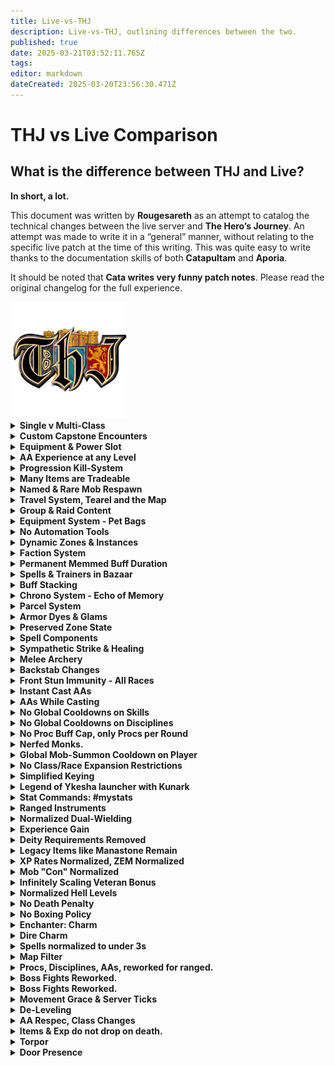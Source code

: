```yaml
---
title: Live-vs-THJ
description: Live-vs-THJ, outlining differences between the two.
published: true
date: 2025-03-21T03:52:11.765Z
tags: 
editor: markdown
dateCreated: 2025-03-20T23:56:30.471Z
---
```


  <h1>THJ vs Live Comparison</h1>
<div class="intro-card">
    <h2>What is the difference between THJ and Live?</h2>
    <p><strong>In short, a lot.</strong></p>
    <p>
        This document was written by <strong>Rougesareth</strong> as an attempt to catalog the technical 
        changes between the live server and <strong>The Hero’s Journey</strong>. An attempt was made 
        to write it in a “general” manner, without relating to the specific live patch at the time of 
        this writing. This was quite easy to write thanks to the documentation skills of both 
        <strong>Catapultam</strong> and <strong>Aporia</strong>.
    </p>
    <p>
        It should be noted that <strong>Cata writes very funny patch notes</strong>. 
        Please read the original changelog for the full experience.
    </p>
</div>
<div class="page-break">
    <img src="/pagebreak2.webp" alt="Fancy Page Break">
</div>
    <div class="cards">
<details>
<summary><strong>Single v Multi-Class</strong></summary><div class="comparison">
<div class="live">
<span class="label">Live:</span><br> You are allowed to select a single class on character creation.
</div><div class="thj">
<span class="label">THJ:</span><br> You are allowed to select two additional classes. You gain all the benefits of the three classes, including melee, spellcasting, and AA.
</div>
</div>
</details><details>
<summary><strong>Custom Capstone Encounters</strong></summary><div class="comparison">
<div class="live">
<span class="label">Live:</span><br> Fights are-- as they are supposed to be, of course!
</div><div class="thj">
<span class="label">THJ:</span><br> We have added secret or special encounters that are entirely custom with custom itemization and even custom models with their own animations.
</div>
</div>
</details><details>
<summary><strong>Equipment & Power Slot</strong></summary><div class="comparison">
<div class="live">
<span class="label">Live:</span><br> Equipment exists as it is. Items equipped in your power slot increase the power of your other items based on their "purity".
</div><div class="thj">
<span class="label">THJ:</span><br> All equipment, including bags, can drop as "regular", "enchanted", or "legendary", increasing the power of the item. Equipping an item to your power slot will allow you to level up the items. Note, this will attune the items in the process. Quests and tradeskills will always return at least an enchanted version.
</div>
</div>
</details><details>
<summary><strong>AA Experience at any Level</strong></summary><div class="comparison">
<div class="live">
<span class="label">Live:</span><br> Character can start gaining AA EXP at level 51, and begin with zero AA unlocked.
</div><div class="thj">
<span class="label">THJ:</span><br> You can enable AA as early as level one, and are granted a number of universal quality of life AA. Each class is also granted several core AA abilities for free at level one (E.G. rangers receive endless quiver at level 1).
</div>
</div>
</details><details>
<summary><strong>Progression Kill-System</strong></summary><div class="comparison">
<div class="live">
<span class="label">Live:</span><br> Progression is server-wide. Unlocks are either gated my time, or by server-wide progression.
</div><div class="thj">
<span class="label">THJ:</span><br> Progression is both account bound and personal. This means that by default the only content you have available are the classic zones. As you accomplish certain progression goals you will unlock more content, for more information please consult the wiki:
</div>
</div>
</details><details>
<summary><strong>Many Items are Tradeable</strong></summary><div class="comparison">
<div class="live">
<span class="label">Live:</span><br> Items can drop as no-trade, and cannot be traded between players.
</div><div class="thj">
<span class="label">THJ:</span><br> Free trade. Only equipped legendary items, items equipped in your power slot become, and certain donation items are no-trade. Items can be unattuned by using "Urthron's Ultimate Unattuner", which can be purchased from the aug vendor "Gemcrafter Anuk" in the bazaar.
</div>
</div>
</details><details>
<summary><strong>Named & Rare Mob Respawn</strong></summary><div class="comparison">
<div class="live">
<span class="label">Live:</span><br> Named mobs often have 28+ minute respawn timers.
</div><div class="thj">
<span class="label">THJ:</span><br> Respawn timers for named mobs have been flattened to 10 minutes, 40 seconds.
</div>
</div>
</details><details>
<summary><strong>Travel System, Tearel and the Map</strong></summary><div class="comparison">
<div class="live">
<span class="label">Live:</span><br> Travel is conducted through PoK, the nexus, player travel, boats etc.
</div><div class="thj">
<span class="label">THJ:</span><br> In addition to the regular modes of travel, waypoints have been added around the world that can be traveled to by speaking to the NPC "Tearel" in the bazaar. An AA called "Bazaar and Back" has also been added, which allows you to instantly teleport to the bazaar, and back to the location from which it was used.
</div>
</div>
</details><details>
<summary><strong>Group & Raid Content</strong></summary><div class="comparison">
<div class="live">
<span class="label">Live:</span><br> Getting groups is almost impossible in the wild, most players are forced to box for any hope of success. If you want to see the highest level content you will have to join a raiding guild and follow their schedule.
</div><div class="thj">
<span class="label">THJ:</span><br> You are a three box (or more!) all in one. You can handle group content, and raid bosses, alone. All content can be handled either solo, or in a small group.
</div>
</div>
</details><details>
<summary><strong>Equipment System - Pet Bags</strong></summary><div class="comparison">
<div class="live">
<span class="label">Live:</span><br> Pets can be given items by the player to use by trading with them.
</div><div class="thj">
<span class="label">THJ:</span><br> All classes with access to a pet/charm can use a "syncrosatchel", which is a permanent 4-slot bag that your pet automatically equips all items from within, even if stored in the bank.
</div>
</div>
</details><details>
<summary><strong>No Automation Tools</strong></summary><div class="comparison">
<div class="live">
<span class="label">Live:</span><br> There are out of game tools you can use to automate selling (I.E., cheating).
</div><div class="thj">
<span class="label">THJ:</span><br> The above tools are not allowed, instead there are bags that can be purchased that sell automatically on your behalf.
## General
</div>
</div>
</details><details>
<summary><strong>Dynamic Zones & Instances</strong></summary><div class="comparison">
<div class="live">
<span class="label">Live:</span><br> Dynamic zones have varied lockout timers, as well as loot lockout timers. Such as the ~ 73 lockouts in PoT.
</div><div class="thj">
<span class="label">THJ:</span><br> You can create a "respawning" instance, or a "non-respawning" instance. A respawning instance functions normally but will not spawn named enemies with a high respawn timer, such as Lord Nagafen or Lady Vox. A "non-respawning" instance will spawn each enemy only once, but will guarantee the spawn of every named mob that isn't on a short respawn with a placeholder cycle (double check these mechanics). The lockout timers for the two modes are separate, and are 2:00 and 14:00 hours apiece.
</div>
</div>
</details><details>
<summary><strong>Faction System</strong></summary><div class="comparison">
<div class="live">
<span class="label">Live:</span><br> Base faction is determined by race/class/deity.
</div><div class="thj">
<span class="label">THJ:</span><br> Your base faction is determined by the best faction from amongst your classes, as well as your race, and deity.
</div>
</div>
</details><details>
<summary><strong>Permanent Memmed Buff Duration</strong></summary><div class="comparison">
<div class="live">
<span class="label">Live:</span><br> All buffs have a duration, either short (songs) or long (Clarity).
</div><div class="thj">
<span class="label">THJ:</span><br> Self applied buffs, as well as songs equipped to your bar are permanent.
</div>
</div>
</details><details>
<summary><strong>Spells & Trainers in Bazaar</strong></summary><div class="comparison">
<div class="live">
<span class="label">Live:</span><br> Spells can be purchased from a variety of vendors, researched, or quested.
</div><div class="thj">
<span class="label">THJ:</span><br> All spells from level 1-50 can be purchased from spell vendors in the bazaar. In addition most spells post-50 are able to drop as loot.
</div>
</div>
</details><details>
<summary><strong>Buff Stacking</strong></summary><div class="comparison">
<div class="live">
<span class="label">Live:</span><br> Buffs that are classified as duplicate cannot be stacked. Which buffs are stackable is not always intuitive, or player friendly.
</div><div class="thj">
<span class="label">THJ:</span><br> Buff stacking has been largely reworked to make more sense, for example short duration buffs never conflict with normal duration buffs. Examples?
</div>
</div>
</details><details>
<summary><strong>Chrono System - Echo of Memory</strong></summary><div class="comparison">
<div class="live">
<span class="label">Live:</span><br> Chrono can be purchased with real money, and can be sold to other players for platinum or used for membership.
</div><div class="thj">
<span class="label">THJ:</span><br> Chrono has been replaced with "Echoes of Memory", which is rewarded as a "thank you" to players who donate. These can be sold to other players, or used to purchase cosmetics, QoL items, server buffs, and more.
</div>
</div>
</details><details>
<summary><strong>Parcel System</strong></summary><div class="comparison">
<div class="live">
<span class="label">Live:</span><br> Sending mail through the parcel merchant costs platinum.
</div><div class="thj">
<span class="label">THJ:</span><br> Parcels purchased from the /bazaar interface are free.
</div>
</div>
</details><details>
<summary><strong>Armor Dyes & Glams</strong></summary><div class="comparison">
<div class="live">
<span class="label">Live:</span><br> Armor dyes are used to dye your armor different colors, you can gain ornaments to augment the aesthetics of your gear.
</div><div class="thj">
<span class="label">THJ:</span><br> The cosmetic system has been overhauled. Dyes have been consolidated to a single "prismatic dye", which is purchasable for 50k platinum and cannot be tradeskilled. You may turn any item into a glamour-stone, which can be equipped to a piece of gear to transmogrify its appearance. This costs 5k platinum, and consumes the base item.
</div>
</div>
</details><details>
<summary><strong>Preserved Zone State</strong></summary><div class="comparison">
<div class="live">
<span class="label">Live:</span><br> Time within zones progresses at all times, including when they are shut down or the server is offline.
</div><div class="thj">
<span class="label">THJ:</span><br> Zones are able to preserve their state, even when shut down. Loot, spawned mobs, and other parameters will remain as they were before the shut down.
## Spellcasting
</div>
</div>
</details><details>
<summary><strong>Spell Components</strong></summary><div class="comparison">
<div class="live">
<span class="label">Live:</span><br> Many spells require material components.
</div><div class="thj">
<span class="label">THJ:</span><br> Certain spells with expensive components, such as enchanter's rune, have had their material components removed.
</div>
</div>
</details><details>
<summary><strong>Sympathetic Strike & Healing</strong></summary><div class="comparison">
<div class="live">
<span class="label">Live:</span><br> Sympathetic strike of flame is a spellcasting proc that triggers on spellcast.
</div><div class="thj">
<span class="label">THJ:</span><br> Sympathetic strike of flame, and all similar procs, have been replaced with "Sympathetic strike". This triggers on all single target offensive spells that cost at least 10 mana, stacks with everything, and deals damage depending on the rank of the item. Sympathetic healing burst has also been replaced with sympathetic healing.
## Combat
</div>
</div>
</details><details>
<summary><strong>Melee Archery</strong></summary><div class="comparison">
<div class="live">
<span class="label">Live:</span><br> Bows cannot be fired in melee, and depending on era may not be autofired.
</div><div class="thj">
<span class="label">THJ:</span><br> Bows may be fired in melee, and can be autofired in all eras. They have been adjusted to work with most things that benefit melee, if appropriate (I.E., firing a bow levels your offense).
</div>
</div>
</details><details>
<summary><strong>Backstab Changes</strong></summary><div class="comparison">
<div class="live">
<span class="label">Live:</span><br> Rogues wielding one handed piercing weapons can perform a backstab, if they are positioned behind the mob.
</div><div class="thj">
<span class="label">THJ:</span><br> Rogues may backstab from any angle (including the front), and may do so with any weapon. Backstab damage with 1hp has been increased to compensate.
</div>
</div>
</details><details>
<summary><strong>Front Stun Immunity - All Races</strong></summary><div class="comparison">
<div class="live">
<span class="label">Live:</span><br> Ogres have access to frontal stun immunity, or FSI, which prevents them from being stunned when attacked from the front.
</div><div class="thj">
<span class="label">THJ:</span><br> All classes have access to FSI. In addition, after being stunned you will gain a short stun immunity.
</div>
</div>
</details><details>
<summary><strong>Instant Cast AAs</strong></summary><div class="comparison">
<div class="live">
<span class="label">Live:</span><br> AA abilities often have cast times.
</div><div class="thj">
<span class="label">THJ:</span><br> AA abilities are instant cast. and can be used while casting.
</div>
</div>
</details><details>
<summary><strong>AAs While Casting</strong></summary><div class="comparison">
<div class="live">
<span class="label">Live:</span><br> AA abilities and disciplines cannot be used while casting.
</div><div class="thj">
<span class="label">THJ:</span><br> AA abilities, and instant use disciplines, may be used while casting.
</div>
</div>
</details><details>
<summary><strong>No Global Cooldowns on Skills</strong></summary><div class="comparison">
<div class="live">
<span class="label">Live:</span><br> Many combat abilities share cooldowns.
</div><div class="thj">
<span class="label">THJ:</span><br> Kick, bash, frenzy, monk kicks, and monk strikes have had their cooldowns separated.
</div>
</div>
</details><details>
<summary><strong>No Global Cooldowns on Disciplines</strong></summary><div class="comparison">
<div class="live">
<span class="label">Live:</span><br> Certain disciplines share cooldowns with one another.
</div><div class="thj">
<span class="label">THJ:</span><br> Disciplines earned from different classes do not share cooldown timers. Cooldowns are still present for disciplines that already shared a cooldown from WITHIN a single class.
</div>
</div>
</details><details>
<summary><strong>No Proc Buff Cap, only Procs per Round</strong></summary><div class="comparison">
<div class="live">
<span class="label">Live:</span><br> You can have a maximum of 4 proc buffs.
</div><div class="thj">
<span class="label">THJ:</span><br> You may have any number of proc buffs, but only up to 4 may proc in a single round.
</div>
</div>
</details><details>
<summary><strong>Nerfed Monks.</strong></summary><div class="comparison">
<div class="live">
<span class="label">Live:</span><br> Nerfed monks.
</div><div class="thj">
<span class="label">THJ:</span><br> Nerfed monks (all is right in the world).
</div>
</div>
</details><details>
<summary><strong>Global Mob-Summon Cooldown on Player</strong></summary><div class="comparison">
<div class="live">
<span class="label">Live:</span><br> Individual mobs have a cooldown on how often they can summon you.
</div><div class="thj">
<span class="label">THJ:</span><br> You have an internal summon cooldown of 10 seconds, during this time you are completely immune to being summoned.
## Trading
</div>
</div>
</details><details>
<summary><strong>No Class/Race Expansion Restrictions</strong></summary><div class="comparison">
<div class="live">
<span class="label">Live:</span><br> Vah Shir, Iksar, Beastlords, Frogloks, and Berserkers are available depending on what the current expansion is.
</div><div class="thj">
<span class="label">THJ:</span><br> All classes and races are playable from the beginning, regardless of progression.
</div>
</div>
</details><details>
<summary><strong>Simplified Keying</strong></summary><div class="comparison">
<div class="live">
<span class="label">Live:</span><br> Many zones require keys to enter.
</div><div class="thj">
<span class="label">THJ:</span><br> Keying exists, but in some cases is tied to progression, E.G., you are automatically keyed for Vex Thal when your account is flagged for PoP.
</div>
</div>
</details><details>
<summary><strong>Legend of Ykesha launcher with Kunark</strong></summary><div class="comparison">
<div class="live">
<span class="label">Live:</span><br> LDoN and LoY exist, and release at their proper points.
</div><div class="thj">
<span class="label">THJ:</span><br> LDoN is skipped, and LoY is unlocked with Kunark. Neither expansion is required for progression. Leadership AA is available from level 1.
</div>
  </div>
</details><details>
  <summary><strong>Stat Commands: #mystats</strong>
</summary><div class="comparison">
<div class="live">
<span class="label">Live:</span><br> Soft caps are invisible, and as such stats such as your true mitigation or avoidance values are difficult to calculate accurately.
</div><div class="thj">
<span class="label">THJ:</span><br> You can see what your stats are doing in much more detail, including your accurate mitigation, avoidance, and movement speed.
</div>
</div>
</details><details>
<summary><strong>Ranged Instruments</strong></summary><div class="comparison">
<div class="live">
<span class="label">Live:</span><br> Most instruments are equipped in either the primary or secondary slots.
</div><div class="thj">
<span class="label">THJ:</span><br> Non-weapon instruments (and the bard epic) can be equipped in the range slot.
</div>
</div>
</details><details>
<summary><strong>Normalized Dual-Wielding</strong></summary><div class="comparison">
<div class="live">
<span class="label">Live:</span><br> The ability to equip a weapon in offhand is determined by your class.
</div><div class="thj">
<span class="label">THJ:</span><br> All classes can equip a weapon in their offhand, but only the classes that gain dual wield naturally are able to attack with it.
</div>
</div>
</details><details>
<summary><strong>Experience Gain</strong></summary><div class="comparison">
<div class="live">
<span class="label">Live:</span><br> Augments have 25 slot types, hidden aug issues, luck, fusing, a confusing system.
</div><div class="thj">
<span class="label">THJ:</span><br> Augments have been standardized across all items into 4 types: type 1 (stats), type 2 (worn/focus), type 3 (spells), type 4( procs). All items have at least one stat slot, all weapons have at least one proc slot.
</div>
</div>
</details><details>
<summary><strong>Deity Requirements Removed</strong></summary><div class="comparison">
<div class="live">
<span class="label">Live:</span><br> Some equipment has a deity requirement to be equipped.
</div><div class="thj">
<span class="label">THJ:</span><br> All deity requirements have been removed.
</div>
</div>
</details><details>
<summary><strong>Legacy Items like Manastone Remain</strong></summary><div class="comparison">
<div class="live">
<span class="label">Live:</span><br> There are many items that are removed from the loot tables for balance reasons. These items are no longer available to drop.
</div><div class="thj">
<span class="label">THJ:</span><br> Many items remain in the game forever, including the manastone.
## EXP
</div>
</div>
</details><details>
<summary><strong>XP Rates Normalized, ZEM Normalized</strong></summary><div class="comparison">
<div class="live">
<span class="label">Live:</span><br> XP rates vary greatly by server and era. ZEMs fluctuate wildly, and many enjoyable zones are less viable as a result.
</div><div class="thj">
<span class="label">THJ:</span><br> All XP rates have been increased, AA EXP has been greatly increased. ZEMs have been flattened at a higher value, meaning all zones can be viable for EXP.
</div>
</div>
</details><details>
<summary><strong>Mob "Con" Normalized</strong></summary><div class="comparison">
<div class="live">
<span class="label">Live:</span><br> EXP gains overall favor killing dark blue and under mobs due to a variety of factors.
</div><div class="thj">
<span class="label">THJ:</span><br> Experience rate changed to favor killing red/yellow mobs over blue/light blue/green. XP cap is based on the level of the mob, as well as the level of the player.
</div>
</div>
</details><details>
<summary><strong>Infinitely Scaling Veteran Bonus</strong></summary><div class="comparison">
<div class="live">
<span class="label">Live:</span><br> Characters can gain veteran rewards based on the total amount of months paid.
</div><div class="thj">
<span class="label">THJ:</span><br> All characters start with 150 veteran AA, which grants bonus AA XP. New characters will gain additional veteran AA based on the total amount of AAs above 150 earned by other characters on the same account.
</div>
</div>
</details><details>
<summary><strong>Normalized Hell Levels</strong></summary><div class="comparison">
<div class="live">
<span class="label">Live:</span><br> Certain levels are "hell levels", requiring greatly more XP than normal.
</div><div class="thj">
<span class="label">THJ:</span><br> Hell levels have been removed (twice).
</div>
</div>
</details><details>
<summary><strong>No Death Penalty</strong></summary><div class="comparison">
<div class="live">
<span class="label">Live:</span><br> Starting at level 6 you lose a portion of your EXP on death.
</div><div class="thj">
<span class="label">THJ:</span><br> XP loss on death has been removed.
</div>
</div>
</details><details>
<summary><strong>No Boxing Policy</strong></summary><div class="comparison">
<div class="live">
<span class="label">Live:</span><br> Free boxing is allowed, rules vary on TLP.
</div><div class="thj">
<span class="label">THJ:</span><br> THJ has a strict no-boxing policy. You are allowed up to one character outside the bazaar at any time. Trade mules, buff bots, and otherwise are allowed as long as you do not violate the one character outside the bazaar rule. You are generally allowed a maximum of three characters at a time.
</div>
</div>
</details><details>  
<summary><strong>Enchanter: Charm</strong></summary><div class="comparison">  
<div class="live">
<span class="label">Live:</span><br> Arbitrary charm breaks, Charm at later levels, cannot refresh charm, doppleganger requires project illusion, no real benefit.
</div><div class="thj">
<span class="label">THJ:</span><br> Charm is not likely to break and can be recasted and refreshed before it breasks. Enchanter has Dire Charm, a permanent, unresistable charm for certain mobs. Doppleganger completely reworked to cast your spells and your abilities. Charm remains useful forever.
</div>
</div>
</details><details>
<summary><strong>Dire Charm</strong></summary><div class="comparison">
<div class="live">
<span class="label">Live:</span><br> Dire Charm does not exist.
</div><div class="thj">
<span class="label">THJ:</span><br> Any light blue con mob can be dire charmed, as marked by the Dire Charm AA. Level 46 is where is caps, then anything light blue after level 46. also 
</div>
</div>
</details><details>
<summary><strong>Spells normalized to under 3s</strong></summary><div class="comparison">
<div class="live">
<span class="label">Live:</span><br> Spell cast times can get to over 8s.
</div><div class="thj">
<span class="label">THJ:</span><br> Spells have a maximum cast time of 3 seconds, any time saved is added to the recast timer, DoTs are normalized to a single second cast time.
</div>
</div>
</details><details>
<summary><strong>Map Filter</strong></summary><div class="comparison">
<div class="live">
<span class="label">Live:</span><br> You would need to get MQ2 to use the map filter
</div><div class="thj">
<span class="label">THJ:</span><br> MQ is built into the client so that you can do custom mapfilters, such as using /mapfilter. Maps are also custom for our server, made by players that play here.
</div>
</div>
</details><details>
<summary><strong>Procs, Disciplines, AAs, reworked for ranged.</strong></summary><div class="comparison">
<div class="live">
<span class="label">Live:</span><br> Many of these abilities did not work with ranged weapons until much later and ranged weapons got reworked at level 90+. SoD was when Endless Quiver dropped, and now its a Luclin AA.
</div><div class="thj">
<span class="label">THJ:</span><br> A lot of EQ skills have modifiers behind the scenes that have been normalized to work with ranged weapons. Rangers get Endless Quiver automatically.
</div>
</div>
</details><details>
<summary><strong>Boss Fights Reworked.</strong></summary><div class="comparison">
<div class="live">
<span class="label">Live:</span><br> Zones with massive histories all reworked into 2.0, Plane of Mischief, Hate, Growth, many encounters reworked and zone strength changed after years of it not working.
</div><div class="thj">
<span class="label">THJ:</span><br> Endgame bossfights were reworked in a way that aligns with the vision of EverQuest as it was, before everything was 2.0, or before they emptied Sleeper's Tomb, the straight-to-boss dungeons are now vast, living dungeons.
</div>
</div>
</details><details>
<summary><strong>Boss Fights Reworked.</strong></summary><div class="comparison">
<div class="live">
<span class="label">Live:</span><br> Zones with massive histories all reworked into 2.0, Plane of Mischief, Hate, Growth, many encounters reworked and zone strength changed after years of it not working.
</div><div class="thj">
<span class="label">THJ:</span><br> Endgame bossfights were reworked in a way that aligns with the vision of EverQuest as it was, before everything was 2.0, or before they emptied Sleeper's Tomb, the straight-to-boss dungeons are now vast, living dungeons.
</div>
</div>
</details><details>
<summary><strong>Movement Grace & Server Ticks</strong></summary><div class="comparison">
<div class="live">
<span class="label">Live:</span><br> On live, it seems like movement is clientside and just does sanity checks with the server, so when you move is when you start moving, and when you stop is when you stop moving. thus, the 0.5s cast period allows for true slidecasting style to the extent that 0.5s cast spells can always be cast while moving.
</div><div class="thj">
<span class="label">THJ:</span><br> On eqemu/classic, zone ticks are always happening. in true classic, you have to feel out ticks for everything and mostly time them by regen ticks. On THJ, baseline, this works a little different due to using luclin-style out-of-combat regen and character-specific regen ticks. This means when you move, you can't actually tell when you're getting snapshotted as having moved unless you have an amazing feel for it, because you're just a model at a point that was facing a direction and moving a direction. Standard server-side snapshotting with little client handshaking.
</div>
</div>
</details><details>
<summary><strong>De-Leveling</strong></summary><div class="comparison">
<div class="live">
<span class="label">Live:</span><br> De-leveling requires sacrificing over and over and over and over, then you have to level back up the hard way.
</div><div class="thj">
<span class="label">THJ:</span><br> For 500 platinum pieces per level, you can de-level by multiples of 5 levels, and then level right back up for the same cost of 500 platinum pieces per level.
</div>
</div>
</details><details>
<summary><strong>AA Respec, Class Changes</strong></summary><div class="comparison">
<div class="live">
<span class="label">Live:</span><br> No way to respec AA, even via Premium. Complex class-change premium feature.
</div><div class="thj">
<span class="label">THJ:</span><br> You can talk to Ayonae, Composer of Fate, in the bazaar to respec either Class, OR AA, OR both. 
</div>
</div>
</details><details>
<summary><strong>Items & Exp do not drop on death.</strong></summary><div class="comparison">
<div class="live">
<span class="label">Live:</span><br> On live, you drop all items and your xp is stored on your corpse. Resurrection spells have an xp % associated with them which is how much you recover from the resurrection via the corpse... Looting all items off of the corpse voids the Exp.
<div><div class="thj">
<span class="label">THJ:</span> You do not drop items or exp on death, period.
</div>
</div>
</details><details>
<summary><strong>Torpor</strong></summary><div class="comparison">
<div class="live">
<span class="label">Live:</span> A short duration shaman spell that heals you and makes you "drowsy" with a small regen, or "sleepy" with a moderate regen, these have attack speed issues and slow your attack. Later expansions switch to less attack impact and slow.
</div><div class="thj">
<span class="label">THJ:</span> Torpor does not need to be refreshed, and can be kept on... and do not slow your attack.
</div>
</div>
</details><details>
<summary><strong>Door Presence</strong></summary><div class="comparison">
<div class="live">
<span class="label">Live:</span> This door exists.
<img src="/equipment-guide/thisdoor.png" alt="This Door" class="door-image">
</div><div class="thj">
<span class="label">THJ:</span> This door has been removed.
<img src="/equipment-guide/thisdoor.png" alt="This Door" class="door-image">
</div>
</div>
